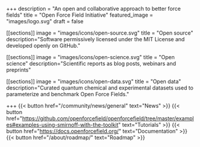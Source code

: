 +++
description = "An open and collaborative approach to better force fields"
title = "Open Force Field Initiative"
featured_image = "images/logo.svg"
draft = false

[[sections]]
image = "images/icons/open-source.svg"
title = "Open source"
description="Software permissively licensed under the MIT License and developed openly on GitHub."

[[sections]]
image = "images/icons/open-science.svg"
title = "Open science"
description="Scientific reports as blog posts, webinars and preprints"

[[sections]]
image = "images/icons/open-data.svg"
title = "Open data"
description="Curated quantum chemical and experimental datasets used to parameterize and benchmark Open Force Fields."

+++
{{< button href="/community/news/general" text="News" >}}
{{< button href="https://github.com/openforcefield/openforcefield/tree/master/examples#examples-using-smirnoff-with-the-toolkit" text="Tutorials" >}}
{{< button href="https://docs.openforcefield.org/" text="Documentation" >}}
{{< button href="/about/roadmap/" text="Roadmap" >}}
